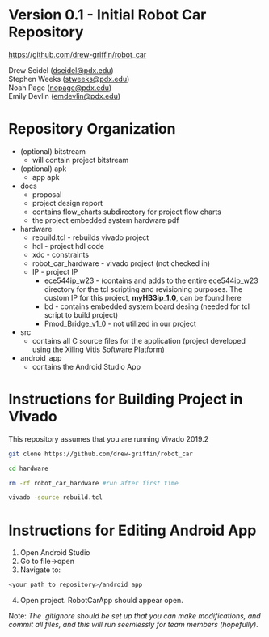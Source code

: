 # Version 0.1 - Initial Robot Car Repository 
https://github.com/drew-griffin/robot_car

Drew Seidel (dseidel@pdx.edu)\
Stephen Weeks (stweeks@pdx.edu)\
Noah Page (nopage@pdx.edu) \
Emily Devlin (emdevlin@pdx.edu)

# Repository Organization 
- (optional) bitstream 
    - will contain project bitstream
- (optional) apk
    - app apk 
- docs
    - proposal
    - project design report 
    - contains flow_charts subdirectory for project flow charts
    - the project embedded system hardware pdf
- hardware
    - rebuild.tcl       - rebuilds vivado project
    - hdl               - project hdl code 
    - xdc               - constraints 
    - robot_car_hardware    - vivado project (not checked in)
    - IP                - project IP 
        - ece544ip_w23     - (contains and adds to the entire ece544ip_w23 directory for the tcl scripting and revisioning purposes. The custom IP for this project, **myHB3ip_1.0**, can be found here
        - bd   - contains embedded system board desing (needed for tcl script to build project)
       - Pmod_Bridge_v1_0 - not utilized in our project
- src 
    - contains all C source files for the application (project developed using the Xiling Vitis Software Platform)
- android_app 
    - contains the Android Studio App

# Instructions for Building Project in Vivado 

This repository assumes that you are running Vivado 2019.2

``` sh
git clone https://github.com/drew-griffin/robot_car
```
``` sh
cd hardware
```
``` sh
rm -rf robot_car_hardware #run after first time
```
``` sh 
vivado -source rebuild.tcl
```

# Instructions for Editing Android App

1. Open Android Studio
2. Go to file->open
3. Navigate to: 
``` sh
<your_path_to_repository>/android_app
```
4. Open project. RobotCarApp should appear open. 

Note:  *The .gitignore should be set up that you can make modifications, and commit all files, and this will run seemlessly for team members (hopefully)*.
